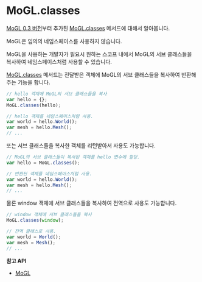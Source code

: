 # MoGL.classes

[MoGL 0.3 버전](https://github.com/projectBS/MoGL/releases)부터 추가된 [MoGL.classes](https://github.com/projectBS/MoGL/blob/master/doc/0.3/MoGL.md#classes) 메서드에 대해서 알아봅니다.

MoGL은 임의의 네임스페이스를 사용하지 않습니다.

MoGL을 사용하는 개발자가 필요시 원하는 스코프 내에서 MoGL의 서브 클래스들을 복사하여 네임스페이스처럼 사용할 수 있습니다.

[MoGL.classes](https://github.com/projectBS/MoGL/blob/master/doc/0.3/MoGL.md#classes) 메서드는 전달받은 객체에 MoGL의 서브 클래스들을 복사하여 반환해주는 기능을 합니다.

```javascript
// hello 객체에 MoGL의 서브 클래스들을 복사
var hello = {};
MoGL.classes(hello);

// hello 객체를 네임스페이스처럼 사용.
var world = hello.World();
var mesh = hello.Mesh();
// ...
```

또는 서브 클래스들을 복사한 객체를 리턴받아서 사용도 가능합니다.

```javascript
// MoGL의 서브 클래스들이 복사된 객체를 hello 변수에 할당.
var hello = MoGL.classes();

// 반환된 객체를 네임스페이스처럼 사용.
var world = hello.World();
var mesh = hello.Mesh();
// ...
```

물론 window 객체에 서브 클래스들을 복사하여 전역으로 사용도 가능합니다.

```javascript
// window 객체에 서브 클래스들을 복사
MoGL.classes(window);

// 전역 클래스로 사용.
var world = World();
var mesh = Mesh();
// ...
```

**참고 API**

* [MoGL](https://github.com/projectBS/MoGL/blob/master/doc/MoGL.md)